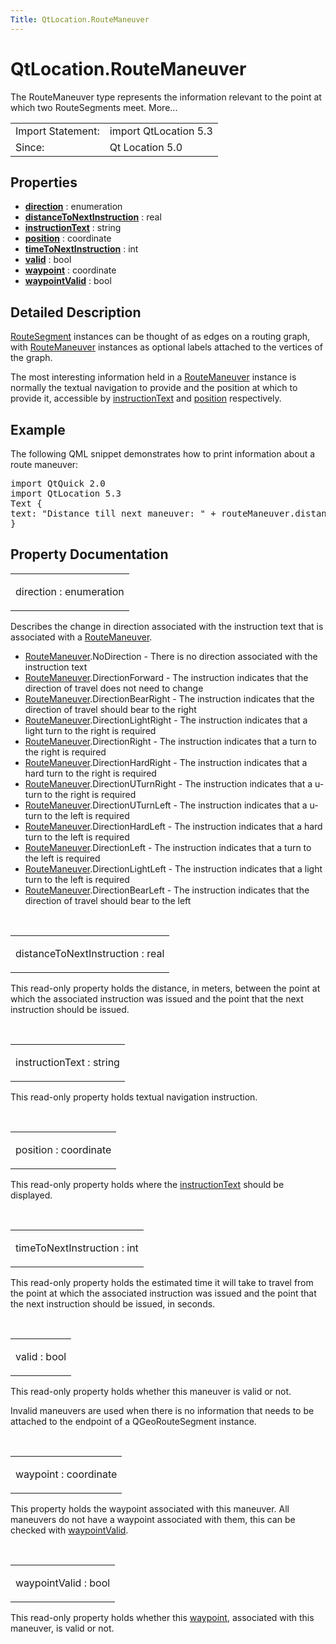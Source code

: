 ```yaml
---
Title: QtLocation.RouteManeuver
---
```


# QtLocation.RouteManeuver

<span class="subtitle"></span>
<!-- $$$RouteManeuver-brief -->
<p>The RouteManeuver type represents the information relevant to the point at which two RouteSegments meet. More...</p>
<!-- @@@RouteManeuver -->
<table class="alignedsummary">
<tr><td class="memItemLeft rightAlign topAlign"> Import Statement:</td><td class="memItemRight bottomAlign"> import QtLocation 5.3</td></tr><tr><td class="memItemLeft rightAlign topAlign"> Since:</td><td class="memItemRight bottomAlign">  Qt Location 5.0</td></tr></table><ul>
</ul>
<h2 id="properties">Properties</h2>
<ul>
<li class="fn"><b><b><a href="..//QtLocation.RouteManeuver.md#direction-prop">direction</a></b></b> : enumeration</li>
<li class="fn"><b><b><a href="..//QtLocation.RouteManeuver.md#distanceToNextInstruction-prop">distanceToNextInstruction</a></b></b> : real</li>
<li class="fn"><b><b><a href="..//QtLocation.RouteManeuver.md#instructionText-prop">instructionText</a></b></b> : string</li>
<li class="fn"><b><b><a href="..//QtLocation.RouteManeuver.md#position-prop">position</a></b></b> : coordinate</li>
<li class="fn"><b><b><a href="..//QtLocation.RouteManeuver.md#timeToNextInstruction-prop">timeToNextInstruction</a></b></b> : int</li>
<li class="fn"><b><b><a href="..//QtLocation.RouteManeuver.md#valid-prop">valid</a></b></b> : bool</li>
<li class="fn"><b><b><a href="..//QtLocation.RouteManeuver.md#waypoint-prop">waypoint</a></b></b> : coordinate</li>
<li class="fn"><b><b><a href="..//QtLocation.RouteManeuver.md#waypointValid-prop">waypointValid</a></b></b> : bool</li>
</ul>
<!-- $$$RouteManeuver-description -->
<h2 id="details">Detailed Description</h2>
</p>
<p><a href="..//QtLocation.RouteSegment.md">RouteSegment</a> instances can be thought of as edges on a routing graph, with <a href="..//QtLocation.RouteManeuver.md">RouteManeuver</a> instances as optional labels attached to the vertices of the graph.</p>
<p>The most interesting information held in a <a href="..//QtLocation.RouteManeuver.md">RouteManeuver</a> instance is normally the textual navigation to provide and the position at which to provide it, accessible by <a href="..//QtLocation.RouteManeuver.md#instructionText-prop">instructionText</a> and <a href="..//QtLocation.RouteManeuver.md#position-prop">position</a> respectively.</p>
<h2 id="example">Example</h2>
<p>The following QML snippet demonstrates how to print information about a route maneuver:</p>
<pre class="qml">import QtQuick 2.0
import QtLocation 5.3
<span class="type">Text</span> {
<span class="name">text</span>: <span class="string">&quot;Distance till next maneuver: &quot;</span> <span class="operator">+</span> <span class="name">routeManeuver</span>.<span class="name">distanceToNextInstruction</span> <span class="operator">+</span> <span class="string">&quot; meters, estimated time: &quot;</span> <span class="operator">+</span> <span class="name">routeManeuver</span>.<span class="name">timeToNextInstruction</span> <span class="operator">+</span> <span class="string">&quot; seconds.&quot;</span>
}</pre>
<!-- @@@RouteManeuver -->
<h2>Property Documentation</h2>
<!-- $$$direction -->
<table class="qmlname"><tr valign="top" id="direction-prop"><td class="tblQmlPropNode"><p><span class="name">direction</span> : <span class="type">enumeration</span></p></td></tr></table><p>Describes the change in direction associated with the instruction text that is associated with a <a href="..//QtLocation.RouteManeuver.md">RouteManeuver</a>.</p>
<ul>
<li><a href="..//QtLocation.RouteManeuver.md">RouteManeuver</a>.NoDirection - There is no direction associated with the instruction text</li>
<li><a href="..//QtLocation.RouteManeuver.md">RouteManeuver</a>.DirectionForward - The instruction indicates that the direction of travel does not need to change</li>
<li><a href="..//QtLocation.RouteManeuver.md">RouteManeuver</a>.DirectionBearRight - The instruction indicates that the direction of travel should bear to the right</li>
<li><a href="..//QtLocation.RouteManeuver.md">RouteManeuver</a>.DirectionLightRight - The instruction indicates that a light turn to the right is required</li>
<li><a href="..//QtLocation.RouteManeuver.md">RouteManeuver</a>.DirectionRight - The instruction indicates that a turn to the right is required</li>
<li><a href="..//QtLocation.RouteManeuver.md">RouteManeuver</a>.DirectionHardRight - The instruction indicates that a hard turn to the right is required</li>
<li><a href="..//QtLocation.RouteManeuver.md">RouteManeuver</a>.DirectionUTurnRight - The instruction indicates that a u-turn to the right is required</li>
<li><a href="..//QtLocation.RouteManeuver.md">RouteManeuver</a>.DirectionUTurnLeft - The instruction indicates that a u-turn to the left is required</li>
<li><a href="..//QtLocation.RouteManeuver.md">RouteManeuver</a>.DirectionHardLeft - The instruction indicates that a hard turn to the left is required</li>
<li><a href="..//QtLocation.RouteManeuver.md">RouteManeuver</a>.DirectionLeft - The instruction indicates that a turn to the left is required</li>
<li><a href="..//QtLocation.RouteManeuver.md">RouteManeuver</a>.DirectionLightLeft - The instruction indicates that a light turn to the left is required</li>
<li><a href="..//QtLocation.RouteManeuver.md">RouteManeuver</a>.DirectionBearLeft - The instruction indicates that the direction of travel should bear to the left</li>
</ul>
<!-- @@@direction -->
<br/>
<!-- $$$distanceToNextInstruction -->
<table class="qmlname"><tr valign="top" id="distanceToNextInstruction-prop"><td class="tblQmlPropNode"><p><span class="name">distanceToNextInstruction</span> : <span class="type">real</span></p></td></tr></table><p>This read-only property holds the distance, in meters, between the point at which the associated instruction was issued and the point that the next instruction should be issued.</p>
<!-- @@@distanceToNextInstruction -->
<br/>
<!-- $$$instructionText -->
<table class="qmlname"><tr valign="top" id="instructionText-prop"><td class="tblQmlPropNode"><p><span class="name">instructionText</span> : <span class="type">string</span></p></td></tr></table><p>This read-only property holds textual navigation instruction.</p>
<!-- @@@instructionText -->
<br/>
<!-- $$$position -->
<table class="qmlname"><tr valign="top" id="position-prop"><td class="tblQmlPropNode"><p><span class="name">position</span> : <span class="type">coordinate</span></p></td></tr></table><p>This read-only property holds where the <a href="..//QtLocation.RouteManeuver.md#instructionText-prop">instructionText</a> should be displayed.</p>
<!-- @@@position -->
<br/>
<!-- $$$timeToNextInstruction -->
<table class="qmlname"><tr valign="top" id="timeToNextInstruction-prop"><td class="tblQmlPropNode"><p><span class="name">timeToNextInstruction</span> : <span class="type">int</span></p></td></tr></table><p>This read-only property holds the estimated time it will take to travel from the point at which the associated instruction was issued and the point that the next instruction should be issued, in seconds.</p>
<!-- @@@timeToNextInstruction -->
<br/>
<!-- $$$valid -->
<table class="qmlname"><tr valign="top" id="valid-prop"><td class="tblQmlPropNode"><p><span class="name">valid</span> : <span class="type">bool</span></p></td></tr></table><p>This read-only property holds whether this maneuver is valid or not.</p>
<p>Invalid maneuvers are used when there is no information that needs to be attached to the endpoint of a QGeoRouteSegment instance.</p>
<!-- @@@valid -->
<br/>
<!-- $$$waypoint -->
<table class="qmlname"><tr valign="top" id="waypoint-prop"><td class="tblQmlPropNode"><p><span class="name">waypoint</span> : <span class="type">coordinate</span></p></td></tr></table><p>This property holds the waypoint associated with this maneuver. All maneuvers do not have a waypoint associated with them, this can be checked with <a href="..//QtLocation.RouteManeuver.md#waypointValid-prop">waypointValid</a>.</p>
<!-- @@@waypoint -->
<br/>
<!-- $$$waypointValid -->
<table class="qmlname"><tr valign="top" id="waypointValid-prop"><td class="tblQmlPropNode"><p><span class="name">waypointValid</span> : <span class="type">bool</span></p></td></tr></table><p>This read-only property holds whether this <a href="..//QtLocation.RouteManeuver.md#waypoint-prop">waypoint</a>, associated with this maneuver, is valid or not.</p>
<!-- @@@waypointValid -->
<br/>
